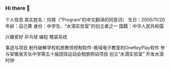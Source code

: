 ### Hi there 👋

<!--
**ProgramCX/ProgramCX** is a ✨ _special_ ✨ repository because its `README.md` (this file) appears on your GitHub profile.

Here are some ideas to get you started:

- 🔭 I’m currently working on ...
- 🌱 I’m currently learning ...
- 👯 I’m looking to collaborate on ...
- 🤔 I’m looking for help with ...
- 💬 Ask me about ...
- 📫 How to reach me: ...
- 😄 Pronouns: ...
- ⚡ Fun fact: ...
-->
个人信息
真实姓名：你猜（“Program”的中文翻译的同音词）
生日：2005/11/20
年龄：自己算
身份：中学生、“水滴实验室”的创立者之一
国籍：中华人民共和国

兴趣爱好
乒乓球
编程
瞎装系统

事迹与项目
制作破解学校机房教师控制软件-极域电子教室的OneKeyPlay软件 
参与安徽省天长中学第五十届田径运动会相册网站项目 
创立“水滴实验室” 
开发水滴时钟 

